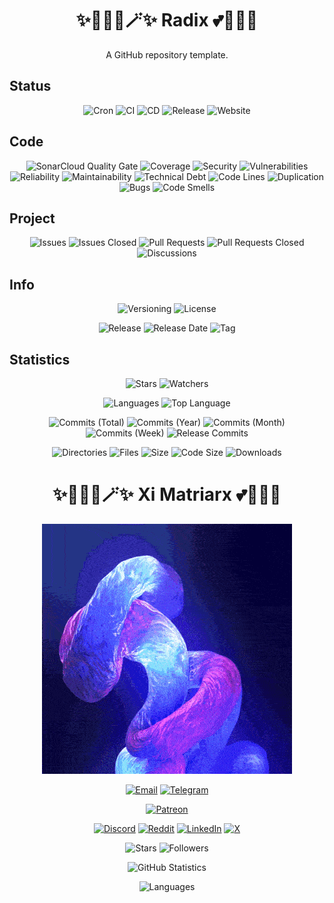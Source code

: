 <h1 align="center">✨🧚🏻‍♀️🪄✨ Radix 💕🦄🌈🏰</h1>

<p align="center">A GitHub repository template.</p>

## Status

<p align="center">
  <img src="https://github.com/XiMatriarx/radix/actions/workflows/cron.yml/badge.svg" alt="Cron">
  <img src="https://github.com/XiMatriarx/radix/actions/workflows/ci.yml/badge.svg" alt="CI">
  <img src="https://github.com/XiMatriarx/radix/actions/workflows/cd.yml/badge.svg" alt="CD">
  <img src="https://github.com/XiMatriarx/radix/actions/workflows/release.yml/badge.svg" alt="Release">
  <img src="https://img.shields.io/website?url=https%3A%2F%2Fximatriarx.io&up_message=Up&up_color=800080&down_message=Down&down_color=008080&style=flat&logo=GitHub&label=Website&labelColor=404040" alt="Website">
</p>

## Code

<p align="center">
  <img src="https://sonarcloud.io/api/project_badges/measure?project=XiMatriarx_radix&metric=alert_status" alt="SonarCloud Quality Gate">
  <img src="https://sonarcloud.io/api/project_badges/measure?project=XiMatriarx_radix&metric=coverage" alt="Coverage">
  <img src="https://sonarcloud.io/api/project_badges/measure?project=XiMatriarx_radix&metric=security_rating" alt="Security">
  <img src="https://sonarcloud.io/api/project_badges/measure?project=XiMatriarx_radix&metric=vulnerabilities" alt="Vulnerabilities">
  <img src="https://sonarcloud.io/api/project_badges/measure?project=XiMatriarx_radix&metric=reliability_rating" alt="Reliability">
  <img src="https://sonarcloud.io/api/project_badges/measure?project=XiMatriarx_radix&metric=sqale_rating" alt="Maintainability">
  <img src="https://sonarcloud.io/api/project_badges/measure?project=XiMatriarx_radix&metric=sqale_index" alt="Technical Debt">
  <img src="https://sonarcloud.io/api/project_badges/measure?project=XiMatriarx_radix&metric=ncloc" alt="Code Lines">
  <img src="https://sonarcloud.io/api/project_badges/measure?project=XiMatriarx_radix&metric=duplicated_lines_density" alt="Duplication">
  <img src="https://sonarcloud.io/api/project_badges/measure?project=XiMatriarx_radix&metric=bugs" alt="Bugs">
  <img src="https://sonarcloud.io/api/project_badges/measure?project=XiMatriarx_radix&metric=code_smells" alt="Code Smells">
</p>

## Project

<p align="center">
  <img src="https://img.shields.io/github/issues-raw/XiMatriarx/radix?style=flat&logo=GitHub&label=Issues&labelColor=404040&color=800080" alt="Issues">
  <img src="https://img.shields.io/github/issues-closed-raw/XiMatriarx/radix?style=flat&logo=GitHub&label=Issues%20Closed&labelColor=404040&color=800080" alt="Issues Closed">
  <img src="https://img.shields.io/github/issues-pr-raw/XiMatriarx/radix?style=flat&logo=GitHub&label=Pull%20Requests&labelColor=404040&color=800080" alt="Pull Requests">
  <img src="https://img.shields.io/github/issues-pr-closed-raw/XiMatriarx/radix?label=Pull%20Requests%20Closed&labelColor=404040&color=800080" alt="Pull Requests Closed">
  <img src="https://img.shields.io/github/discussions/XiMatriarx/radix?style=flat&logo=GitHub&label=Discussions&labelColor=404040&color=800080" alt="Discussions">
</p>

## Info

<p align="center">
  <img src="https://img.shields.io/badge/Versioning-SemVer-404040?style=flat&label=Versioning&labelColor=404040&color=800080" alt="Versioning">
  <img src="https://img.shields.io/badge/License-MIT-404040?style=flat&label=License&labelColor=404040&color=800080" alt="License">
</p>

<p align="center">
  <img src="https://img.shields.io/github/v/release/XiMatriarx/radix?sort=semver&style=flat&logo=GitHub&label=Release&labelColor=404040&color=800080" alt="Release">
  <img src="https://img.shields.io/github/release-date/XiMatriarx/radix?style=flat&logo=GitHub&label=Release%20Date&labelColor=404040&color=800080" alt="Release Date">
  <img src="https://img.shields.io/github/v/tag/XiMatriarx/radix?sort=semver&style=flat&logo=GitHub&label=Tag&labelColor=404040&color=800080" alt="Tag">
</p>

## Statistics

<p align="center">
  <img src="https://img.shields.io/github/stars/XiMatriarx/radix?style=flat&logo=GitHub&label=Stars&labelColor=404040&color=800080" alt="Stars">
  <img src="https://img.shields.io/github/watchers/XiMatriarx/radix?style=flat&logo=GitHub&label=Watchers&labelColor=404040&color=800080" alt="Watchers">
</p>

<p align="center">
  <img src="https://img.shields.io/github/languages/count/XiMatriarx/radix?style=flat&logo=GitHub&label=Languages&labelColor=404040&color=800080" alt="Languages">
  <img src="https://img.shields.io/github/languages/top/XiMatriarx/radix?style=flat&logo=GitHub&label=Top%20Language&labelColor=404040&color=800080" alt="Top Language">
</p>

<p align="center">
  <img src="https://img.shields.io/github/commit-activity/t/XiMatriarx/radix?style=flat&logo=GitHub&label=Commits&labelColor=404040&color=800080" alt="Commits (Total)">
  <img src="https://img.shields.io/github/commit-activity/y/XiMatriarx/radix?style=flat&logo=GitHub&label=Commits&labelColor=404040&color=800080" alt="Commits (Year)">
  <img src="https://img.shields.io/github/commit-activity/m/XiMatriarx/radix?style=flat&logo=GitHub&label=Commits&labelColor=404040&color=800080" alt="Commits (Month)">
  <img src="https://img.shields.io/github/commit-activity/w/XiMatriarx/radix?style=flat&logo=GitHub&label=Commits&labelColor=404040&color=800080" alt="Commits (Week)">
  <img src="https://img.shields.io/github/commits-since/XiMatriarx/radix/latest?sort=semver&style=flat&logo=GitHub&label=Release%20Commits&labelColor=404040&color=800080" alt="Release Commits">
</p>

<p align="center">
  <img src="https://img.shields.io/github/directory-file-count/XiMatriarx/radix?type=dir&style=flat&logo=GitHub&label=Directories&labelColor=404040&color=800080" alt="Directories">
  <img src="https://img.shields.io/github/directory-file-count/XiMatriarx/radix?type=file&style=flat&logo=GitHub&label=Files&labelColor=404040&color=800080" alt="Files">
  <img src="https://img.shields.io/github/repo-size/XiMatriarx/radix?style=flat&logo=GitHub&label=Size&labelColor=404040&color=800080" alt="Size">
  <img src="https://img.shields.io/github/languages/code-size/XiMatriarx/radix?style=flat&logo=GitHub&label=Code%20Size&labelColor=404040&color=800080" alt="Code Size">
  <img src="https://img.shields.io/github/downloads/XiMatriarx/radix/total?style=flat&logo=GitHub&label=Downloads&labelColor=404040&color=800080" alt="Downloads">
</p>

<h1 align="center">✨🧚🏻‍♀️🪄✨ Xi Matriarx 💕🦄🌈🏰</h1>

<p align="center">
  <img src="https://github.com/XiMatriarx/ximatriarx/blob/matrix/fractal.gif">
</p>

<p align="center">
  <a href="mailto:xi@ximatriarx.io"><img src="https://img.shields.io/badge/xi%40ximatriarx.io-404040?style=flat" alt="Email"></a>
  <a href="https://t.me/ximatriarx"><img src="https://img.shields.io/badge/-Telegram-404040?style=flat&logo=Telegram" alt="Telegram"></a>
</p>

<p align="center">
  <a href="https://patreon.com/XiMatriarx" target="_blank"><img src="https://img.shields.io/badge/-Patreon-404040?style=flat&logo=Patreon" alt="Patreon"></a>
</p>

<p align="center">
  <a href="https://discord.gg/XiMatriarx" target="_blank"><img src="https://img.shields.io/discord/XiMatriarx?style=flat&logo=Discord&label=Discord&labelColor=404040&color=800080" alt="Discord"></a>
  <a href="https://www.reddit.com/r/XiMatriarx" target="_blank"><img src="https://img.shields.io/reddit/subreddit-subscribers/XiMatriarx?style=flat&logo=Reddit&label=Reddit&labelColor=404040&color=800080" alt="Reddit"></a>
  <a href="https://linkedin.com/in/XiMatriarx" target="_blank"><img src="https://img.shields.io/badge/-LinkedIn-404040?style=flat&logo=LinkedIn" alt="LinkedIn"></a>
  <a href="https://twitter.com/XiMatriarx" target="_blank"><img src="https://img.shields.io/badge/-X-404040?style=flat&logo=X" alt="X"></a>
</p>

<p align="center">
  <img src="https://img.shields.io/github/stars/XiMatriarx?style=flat&logo=GitHub&label=Stars&labelColor=404040&color=800080" alt="Stars">
  <img src="https://img.shields.io/github/followers/XiMatriarx?style=flat&logo=GitHub&label=Followers&labelColor=404040&color=800080" alt="Followers">
</p>

<p align="center">
  <img src="https://github-readme-stats.vercel.app/api?username=XiMatriarx&show=reviews,discussions_started,discussions_answered,prs_merged,prs_merged_percentage&show_icons=true&hide_title=true&hide_border=true&theme=transparent&title_color=ff00ff&text_color=808080&icon_color=ff00ff&border_color=808080&border_radius=8" alt="GitHub Statistics">
</p>

<p align="center">
  <img src="https://github-readme-stats.vercel.app/api/top-langs/?username=XiMatriarx&size_weight=1&count_weight=0&langs_count=10&layout=donut&hide_title=true&hide_border=true&theme=transparent&title_color=ff00ff&text_color=808080&border_color=808080&border_radius=8" alt="Languages">
</p>
